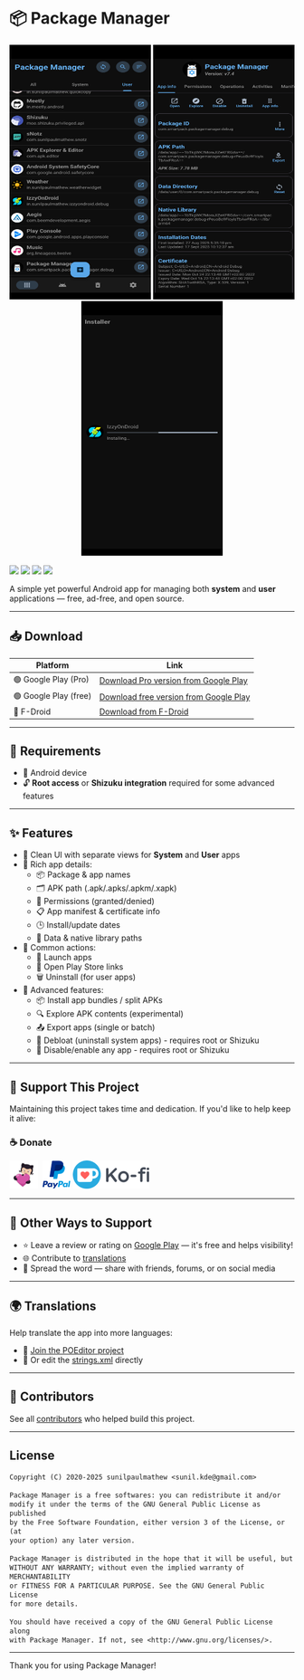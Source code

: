 # 📦 Package Manager

<p style="text-align: center"><img src="https://raw.githubusercontent.com/SmartPack/PackageManager/master/fastlane/metadata/android/en-US/images/phoneScreenshots/1.jpg" alt="" width="250" height="450" /> <img src="https://raw.githubusercontent.com/SmartPack/PackageManager/master/fastlane/metadata/android/en-US/images/phoneScreenshots/4.jpg" alt="" width="250" height="450" /> <img src="https://raw.githubusercontent.com/SmartPack/PackageManager/master/fastlane/metadata/android/en-US/images/phoneScreenshots/7.jpg" alt="" width="250" height="450" /></p>

[![](https://img.shields.io/badge/Package%20Manager-v7.5-green)](https://play.google.com/store/apps/details?id=com.smartpack.packagemanager.pro)
![](https://img.shields.io/github/languages/top/SmartPack/PackageManager)
![](https://img.shields.io/github/contributors/smartpack/PackageManager)
![](https://img.shields.io/github/license/smartpack/PackageManager)

A simple yet powerful Android app for managing both **system** and **user** applications — free, ad-free, and open source.

---
## 📥 Download

| Platform              | Link                                                                                                                    |
|-----------------------|-------------------------------------------------------------------------------------------------------------------------|
| 🟢 Google Play (Pro)  | [Download Pro version from Google Play](https://play.google.com/store/apps/details?id=com.smartpack.packagemanager.pro) |
| 🟢 Google Play (free) | [Download free version from Google Play](https://play.google.com/store/apps/details?id=com.smartpack.packagemanager)    |
| 🔵 F-Droid            | [Download from F-Droid](https://f-droid.org/packages/com.smartpack.packagemanager)                                      |

---

## 📱 Requirements

- 📲 Android device
- 🔓 **Root access** or **Shizuku integration** required for some advanced features  

---

## ✨ Features

- 🔹 Clean UI with separate views for **System** and **User** apps
- 🔹 Rich app details:
    - 📦 Package & app names
    - 🗂️ APK path (.apk/.apks/.apkm/.xapk)
    - 🔐 Permissions (granted/denied)
    - 📋 App manifest & certificate info
    - 🕒 Install/update dates
    - 📁 Data & native library paths
- 🔹 Common actions:
    - 🚀 Launch apps
    - 🛒 Open Play Store links
    - 🗑️ Uninstall (for user apps)
- 🔹 Advanced features:
    - 📦 Install app bundles / split APKs
    - 🔍 Explore APK contents (experimental)
    - 📤 Export apps (single or batch)
    - 🧹 Debloat (uninstall system apps) - requires root or Shizuku
    - 🚫 Disable/enable any app - requires root or Shizuku

---

## 💖 Support This Project
Maintaining this project takes time and dedication. If you'd like to help keep it alive:

### ☕ Donate


[<img src="https://raw.githubusercontent.com/SmartPack/SmartPack.github.io/master/assets/pic014.png"
alt=""
height="50">](https://github.com/sponsors/sunilpaulmathew)
[<img src="https://liberapay.com/assets/widgets/donate.svg"
alt=""
height="50">](https://liberapay.com/sunilpaulmathew/donate)
[<img src="https://raw.githubusercontent.com/SmartPack/SmartPack.github.io/master/assets/pic005.png"
alt=""
height="50">](https://www.paypal.me/menacherry/)
[<img src="https://raw.githubusercontent.com/SmartPack/SmartPack.github.io/master/assets/pic010.png"
alt=""
height="50">](https://ko-fi.com/sunilpaulmathew/)

---

## 🙌 Other Ways to Support

- ⭐ Leave a review or rating on [Google Play](https://play.google.com/store/apps/details?id=com.smartpack.packagemanager) — it's free and helps visibility!
- 🌐 Contribute to [translations](https://poeditor.com/join/project?hash=0CitpyI1Oc)
- 📢 Spread the word — share with friends, forums, or on social media

---

## 🌍 Translations

Help translate the app into more languages:

- 📝 [Join the POEditor project](https://poeditor.com/join/project?hash=0CitpyI1Oc)
- 📄 Or edit the [strings.xml](app/src/main/res/values/strings.xml) directly

---

## 👥 Contributors
See all [contributors](https://github.com/SmartPack/PackageManager/graphs/contributors) who helped build this project.

---

## License

    Copyright (C) 2020-2025 sunilpaulmathew <sunil.kde@gmail.com>

    Package Manager is a free softwares: you can redistribute it and/or
    modify it under the terms of the GNU General Public License as published
    by the Free Software Foundation, either version 3 of the License, or (at
    your option) any later version.

    Package Manager is distributed in the hope that it will be useful, but
    WITHOUT ANY WARRANTY; without even the implied warranty of MERCHANTABILITY
    or FITNESS FOR A PARTICULAR PURPOSE. See the GNU General Public License
    for more details.

    You should have received a copy of the GNU General Public License along
    with Package Manager. If not, see <http://www.gnu.org/licenses/>.

---

Thank you for using Package Manager!